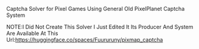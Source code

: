 Captcha Solver for Pixel Games Using General Old PixelPlanet Captcha System

NOTE:I Did Not Create This Solver I Just Edited It Its Producer And System Are Available At This Url:https://huggingface.co/spaces/Fuururuny/pixmap_captcha
